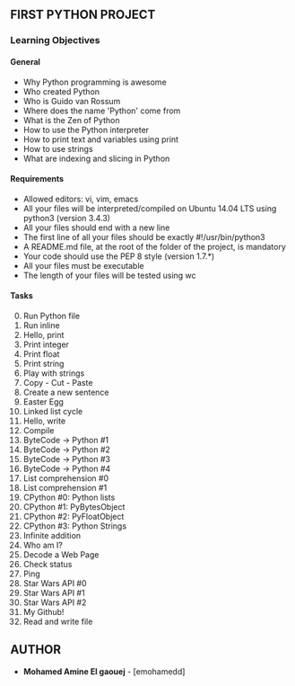 ## FIRST PYTHON PROJECT ##
### Learning Objectives ###
#### General ####
* Why Python programming is awesome
* Who created Python
* Who is Guido van Rossum
* Where does the name 'Python' come from
* What is the Zen of Python
* How to use the Python interpreter
* How to print text and variables using print
* How to use strings
* What are indexing and slicing in Python
#### Requirements ####
* Allowed editors: vi, vim, emacs
* All your files will be interpreted/compiled on Ubuntu 14.04 LTS using python3 (version 3.4.3)
* All your files should end with a new line
* The first line of all your files should be exactly #!/usr/bin/python3
* A README.md file, at the root of the folder of the project, is mandatory
* Your code should use the PEP 8 style (version 1.7.*)
* All your files must be executable
* The length of your files will be tested using wc
#### Tasks ####
0. Run Python file
1. Run inline
2. Hello, print
3. Print integer
4. Print float
5. Print string
6. Play with strings
7. Copy - Cut - Paste
8. Create a new sentence
9. Easter Egg
10. Linked list cycle
11. Hello, write
12. Compile
13. ByteCode -> Python #1
14. ByteCode -> Python #2
15. ByteCode -> Python #3
16. ByteCode -> Python #4
17. List comprehension #0
18. List comprehension #1
19. CPython #0: Python lists
20. CPython #1: PyBytesObject
21. CPython #2: PyFloatObject
22. CPython #3: Python Strings
23. Infinite addition
24. Who am I?
25. Decode a Web Page
26. Check status
27. Ping
28. Star Wars API #0
29. Star Wars API #1
30. Star Wars API #2
31. My Github!
32. Read and write file

## AUTHOR ##
* **Mohamed Amine El gaouej** - [emohamedd]